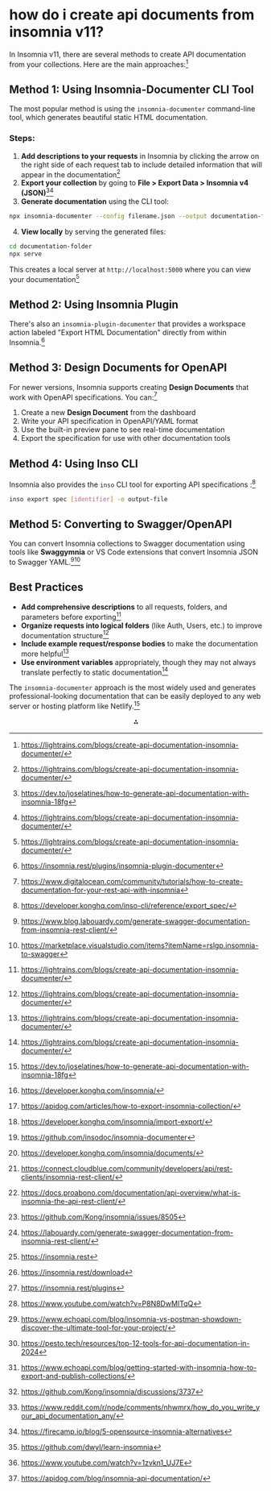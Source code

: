 # how do i create api documents from insomnia v11?

In Insomnia v11, there are several methods to create API documentation from your collections. Here are the main approaches:[^1]

## Method 1: Using Insomnia-Documenter CLI Tool

The most popular method is using the `insomnia-documenter` command-line tool, which generates beautiful static HTML documentation.

### Steps:

1. **Add descriptions to your requests** in Insomnia by clicking the arrow on the right side of each request tab to include detailed information that will appear in the documentation[^1]
2. **Export your collection** by going to **File > Export Data > Insomnia v4 (JSON)**[^2][^1]
3. **Generate documentation** using the CLI tool:

```bash
npx insomnia-documenter --config filename.json --output documentation-folder
```

4. **View locally** by serving the generated files:

```bash
cd documentation-folder
npx serve
```

This creates a local server at `http://localhost:5000` where you can view your documentation[^1]

## Method 2: Using Insomnia Plugin

There's also an `insomnia-plugin-documenter` that provides a workspace action labeled "Export HTML Documentation" directly from within Insomnia.[^3]

## Method 3: Design Documents for OpenAPI

For newer versions, Insomnia supports creating **Design Documents** that work with OpenAPI specifications. You can:[^4]

1. Create a new **Design Document** from the dashboard
2. Write your API specification in OpenAPI/YAML format
3. Use the built-in preview pane to see real-time documentation
4. Export the specification for use with other documentation tools

## Method 4: Using Inso CLI

Insomnia also provides the `inso` CLI tool for exporting API specifications :[^5]

```bash
inso export spec [identifier] -o output-file
```


## Method 5: Converting to Swagger/OpenAPI

You can convert Insomnia collections to Swagger documentation using tools like **Swaggymnia**  or VS Code extensions that convert Insomnia JSON to Swagger YAML.[^6][^7]

## Best Practices

- **Add comprehensive descriptions** to all requests, folders, and parameters before exporting[^1]
- **Organize requests into logical folders** (like Auth, Users, etc.) to improve documentation structure[^1]
- **Include example request/response bodies** to make the documentation more helpful[^1]
- **Use environment variables** appropriately, though they may not always translate perfectly to static documentation[^1]

The `insomnia-documenter` approach is the most widely used and generates professional-looking documentation that can be easily deployed to any web server or hosting platform like Netlify.[^2]
<span style="display:none">[^10][^11][^12][^13][^14][^15][^16][^17][^18][^19][^20][^21][^22][^23][^24][^25][^26][^27][^28][^29][^8][^9]</span>

<div align="center">⁂</div>

[^1]: https://lightrains.com/blogs/create-api-documentation-insomnia-documenter/

[^2]: https://dev.to/joselatines/how-to-generate-api-documentation-with-insomnia-18fg

[^3]: https://insomnia.rest/plugins/insomnia-plugin-documenter

[^4]: https://www.digitalocean.com/community/tutorials/how-to-create-documentation-for-your-rest-api-with-insomnia

[^5]: https://developer.konghq.com/inso-cli/reference/export_spec/

[^6]: https://www.blog.labouardy.com/generate-swagger-documentation-from-insomnia-rest-client/

[^7]: https://marketplace.visualstudio.com/items?itemName=rslgp.insomnia-to-swagger

[^8]: https://www.youtube.com/watch?v=1zvkn1_UJ7E

[^9]: https://apidog.com/blog/insomnia-api-documentation/

[^10]: https://developer.konghq.com/insomnia/

[^11]: https://apidog.com/articles/how-to-export-insomnia-collection/

[^12]: https://developer.konghq.com/insomnia/import-export/

[^13]: https://github.com/insodoc/insomnia-documenter

[^14]: https://developer.konghq.com/insomnia/documents/

[^15]: https://connect.cloudblue.com/community/developers/api/rest-clients/insomnia-rest-client/

[^16]: https://docs.proabono.com/documentation/api-overview/what-is-insomnia-the-api-rest-client/

[^17]: https://github.com/Kong/insomnia/issues/8505

[^18]: https://labouardy.com/generate-swagger-documentation-from-insomnia-rest-client/

[^19]: https://insomnia.rest

[^20]: https://insomnia.rest/download

[^21]: https://insomnia.rest/plugins

[^22]: https://www.youtube.com/watch?v=P8N8DwMITqQ

[^23]: https://www.echoapi.com/blog/insomnia-vs-postman-showdown-discover-the-ultimate-tool-for-your-project/

[^24]: https://pesto.tech/resources/top-12-tools-for-api-documentation-in-2024

[^25]: https://www.echoapi.com/blog/getting-started-with-insomnia-how-to-export-and-publish-collections/

[^26]: https://github.com/Kong/insomnia/discussions/3737

[^27]: https://www.reddit.com/r/node/comments/nhwmrx/how_do_you_write_your_api_documentation_any/

[^28]: https://firecamp.io/blog/5-opensource-insomnia-alternatives

[^29]: https://github.com/dwyl/learn-insomnia


